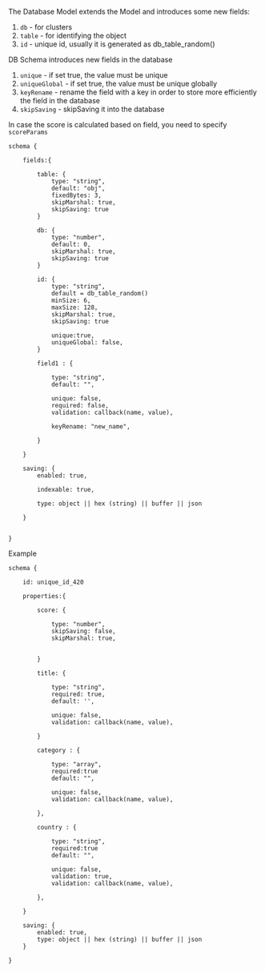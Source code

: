 The Database Model extends the Model and introduces some new fields:

1. `db` - for clusters
2. `table` - for identifying the object
3. `id` - unique id, usually it is generated as db_table_random()

DB Schema introduces new fields in the database
  
1. `unique` - if set true, the value must be unique
2. `uniqueGlobal` - if set true, the value must be unique globally
3. `keyRename` - rename the field with a key in order to store more efficiently the field in the database
4. `skipSaving` - skipSaving it into the database

In case the score is calculated based on field, you need to specify `scoreParams`


```
schema {

    fields:{
    
        table: {
            type: "string",
            default: "obj",
            fixedBytes: 3,    
            skipMarshal: true,
            skipSaving: true
        }
        
        db: {
            type: "number",
            default: 0,
            skipMarshal: true,
            skipSaving: true
        }
        
        id: {
            type: "string",
            default = db_table_random()
            minSize: 6,
            maxSize: 128,
            skipMarshal: true,
            skipSaving: true

            unique:true,
            uniqueGlobal: false,
        }

        field1 : {

            type: "string",
            default: "",

            unique: false,
            required: false,
            validation: callback(name, value),
            
            keyRename: "new_name",
            
        }
        
    }       
        
    saving: {
        enabled: true,
              
        indexable: true,
          
        type: object || hex (string) || buffer || json
        
    }      

   
}
```


Example

```
schema {

    id: unique_id_420 

    properties:{
    
        score: {
        
            type: "number",
            skipSaving: false,
            skipMarshal: true,
            
        
        }
    
        title: {
        
            type: "string",
            required: true,
            default: '',
            
            unique: false,
            validation: callback(name, value),
            
        }
        
        category : {
        
            type: "array",
            required:true
            default: "",
            
            unique: false,
            validation: callback(name, value),           
            
        },
        
        country : {
                
            type: "string",
            required:true
            default: "",
            
            unique: false,
            validation: true,
            validation: callback(name, value),
            
        },
    
    }
    
    saving: {
        enabled: true,        
        type: object || hex (string) || buffer || json
    }

}
```